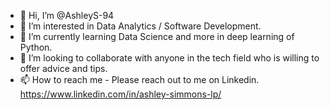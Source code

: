 - 👋 Hi, I’m @AshleyS-94
- 👀 I’m interested in Data Analytics / Software Development.
- 🌱 I’m currently learning Data Science and more in deep learning of Python. 
- 💞️ I’m looking to collaborate with anyone in the tech field who is willing to offer advice and tips. 
- 📫 How to reach me - Please reach out to me on Linkedin. https://www.linkedin.com/in/ashley-simmons-lp/

<!---
AshleyS-94/AshleyS-94 is a ✨ special ✨ repository because its `README.md` (this file) appears on your GitHub profile.
You can click the Preview link to take a look at your changes.
--->

